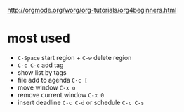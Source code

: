 
http://orgmode.org/worg/org-tutorials/org4beginners.html

# most used
* `C-Space` start region + `C-w` delete region
* `C-c C-c` add tag
* show list by tags
*  file add to agenda `C-c [`
*  move window `C-x o`
*  remove current window `C-x 0`
*  insert deadline `C-c C-d` or schedule `C-c C-s`
